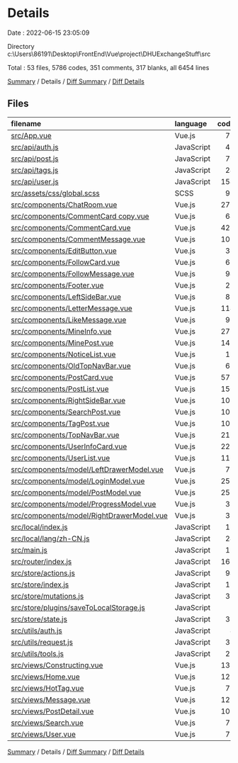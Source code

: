 # Details

Date : 2022-06-15 23:05:09

Directory c:\\Users\\86191\\Desktop\\FrontEnd\\Vue\\project\\DHUExchangeStuff\\src

Total : 53 files,  5786 codes, 351 comments, 317 blanks, all 6454 lines

[Summary](results.md) / Details / [Diff Summary](diff.md) / [Diff Details](diff-details.md)

## Files
| filename | language | code | comment | blank | total |
| :--- | :--- | ---: | ---: | ---: | ---: |
| [src/App.vue](/src/App.vue) | Vue.js | 72 | 5 | 5 | 82 |
| [src/api/auth.js](/src/api/auth.js) | JavaScript | 41 | 12 | 5 | 58 |
| [src/api/post.js](/src/api/post.js) | JavaScript | 76 | 22 | 9 | 107 |
| [src/api/tags.js](/src/api/tags.js) | JavaScript | 24 | 6 | 3 | 33 |
| [src/api/user.js](/src/api/user.js) | JavaScript | 154 | 48 | 9 | 211 |
| [src/assets/css/global.scss](/src/assets/css/global.scss) | SCSS | 97 | 2 | 10 | 109 |
| [src/components/ChatRoom.vue](/src/components/ChatRoom.vue) | Vue.js | 275 | 2 | 8 | 285 |
| [src/components/CommentCard copy.vue](/src/components/CommentCard%20copy.vue) | Vue.js | 64 | 0 | 3 | 67 |
| [src/components/CommentCard.vue](/src/components/CommentCard.vue) | Vue.js | 428 | 32 | 5 | 465 |
| [src/components/CommentMessage.vue](/src/components/CommentMessage.vue) | Vue.js | 105 | 0 | 6 | 111 |
| [src/components/EditButton.vue](/src/components/EditButton.vue) | Vue.js | 39 | 0 | 3 | 42 |
| [src/components/FollowCard.vue](/src/components/FollowCard.vue) | Vue.js | 66 | 0 | 8 | 74 |
| [src/components/FollowMessage.vue](/src/components/FollowMessage.vue) | Vue.js | 94 | 0 | 6 | 100 |
| [src/components/Footer.vue](/src/components/Footer.vue) | Vue.js | 21 | 1 | 2 | 24 |
| [src/components/LeftSideBar.vue](/src/components/LeftSideBar.vue) | Vue.js | 85 | 0 | 5 | 90 |
| [src/components/LetterMessage.vue](/src/components/LetterMessage.vue) | Vue.js | 114 | 1 | 7 | 122 |
| [src/components/LikeMessage.vue](/src/components/LikeMessage.vue) | Vue.js | 98 | 0 | 6 | 104 |
| [src/components/MineInfo.vue](/src/components/MineInfo.vue) | Vue.js | 277 | 0 | 15 | 292 |
| [src/components/MinePost.vue](/src/components/MinePost.vue) | Vue.js | 141 | 11 | 11 | 163 |
| [src/components/NoticeList.vue](/src/components/NoticeList.vue) | Vue.js | 17 | 2 | 3 | 22 |
| [src/components/OldTopNavBar.vue](/src/components/OldTopNavBar.vue) | Vue.js | 68 | 1 | 4 | 73 |
| [src/components/PostCard.vue](/src/components/PostCard.vue) | Vue.js | 578 | 10 | 10 | 598 |
| [src/components/PostList.vue](/src/components/PostList.vue) | Vue.js | 150 | 2 | 4 | 156 |
| [src/components/RightSideBar.vue](/src/components/RightSideBar.vue) | Vue.js | 107 | 2 | 4 | 113 |
| [src/components/SearchPost.vue](/src/components/SearchPost.vue) | Vue.js | 107 | 8 | 12 | 127 |
| [src/components/TagPost.vue](/src/components/TagPost.vue) | Vue.js | 107 | 8 | 12 | 127 |
| [src/components/TopNavBar.vue](/src/components/TopNavBar.vue) | Vue.js | 213 | 35 | 12 | 260 |
| [src/components/UserInfoCard.vue](/src/components/UserInfoCard.vue) | Vue.js | 229 | 3 | 6 | 238 |
| [src/components/UserList.vue](/src/components/UserList.vue) | Vue.js | 116 | 7 | 8 | 131 |
| [src/components/model/LeftDrawerModel.vue](/src/components/model/LeftDrawerModel.vue) | Vue.js | 71 | 0 | 4 | 75 |
| [src/components/model/LoginModel.vue](/src/components/model/LoginModel.vue) | Vue.js | 255 | 16 | 16 | 287 |
| [src/components/model/PostModel.vue](/src/components/model/PostModel.vue) | Vue.js | 253 | 19 | 9 | 281 |
| [src/components/model/ProgressModel.vue](/src/components/model/ProgressModel.vue) | Vue.js | 39 | 0 | 2 | 41 |
| [src/components/model/RightDrawerModel.vue](/src/components/model/RightDrawerModel.vue) | Vue.js | 39 | 0 | 3 | 42 |
| [src/local/index.js](/src/local/index.js) | JavaScript | 11 | 3 | 2 | 16 |
| [src/local/lang/zh-CN.js](/src/local/lang/zh-CN.js) | JavaScript | 24 | 0 | 1 | 25 |
| [src/main.js](/src/main.js) | JavaScript | 15 | 13 | 8 | 36 |
| [src/router/index.js](/src/router/index.js) | JavaScript | 166 | 13 | 4 | 183 |
| [src/store/actions.js](/src/store/actions.js) | JavaScript | 94 | 15 | 3 | 112 |
| [src/store/index.js](/src/store/index.js) | JavaScript | 12 | 1 | 3 | 16 |
| [src/store/mutations.js](/src/store/mutations.js) | JavaScript | 31 | 2 | 1 | 34 |
| [src/store/plugins/saveToLocalStorage.js](/src/store/plugins/saveToLocalStorage.js) | JavaScript | 7 | 3 | 1 | 11 |
| [src/store/state.js](/src/store/state.js) | JavaScript | 38 | 0 | 0 | 38 |
| [src/utils/auth.js](/src/utils/auth.js) | JavaScript | 4 | 0 | 2 | 6 |
| [src/utils/request.js](/src/utils/request.js) | JavaScript | 39 | 3 | 5 | 47 |
| [src/utils/tools.js](/src/utils/tools.js) | JavaScript | 22 | 5 | 1 | 28 |
| [src/views/Constructing.vue](/src/views/Constructing.vue) | Vue.js | 131 | 0 | 6 | 137 |
| [src/views/Home.vue](/src/views/Home.vue) | Vue.js | 125 | 25 | 9 | 159 |
| [src/views/HotTag.vue](/src/views/HotTag.vue) | Vue.js | 73 | 2 | 7 | 82 |
| [src/views/Message.vue](/src/views/Message.vue) | Vue.js | 122 | 2 | 8 | 132 |
| [src/views/PostDetail.vue](/src/views/PostDetail.vue) | Vue.js | 108 | 1 | 7 | 116 |
| [src/views/Search.vue](/src/views/Search.vue) | Vue.js | 73 | 2 | 7 | 82 |
| [src/views/User.vue](/src/views/User.vue) | Vue.js | 71 | 6 | 7 | 84 |

[Summary](results.md) / Details / [Diff Summary](diff.md) / [Diff Details](diff-details.md)